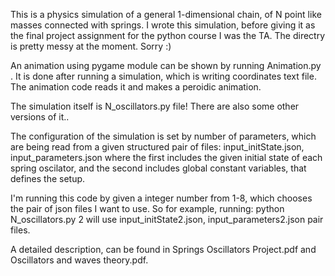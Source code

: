 This is a physics simulation of a general 1-dimensional chain, of N point like masses connected with springs. I wrote this simulation, before giving it as the final project assignment for the python course I was the TA.
The directry is pretty messy at the moment. Sorry :)

An animation using pygame module can be shown by running Animation.py . It is done after running a simulation, which is writing coordinates text file. The animation code reads it and makes a peroidic animation.

The simulation itself is N_oscillators.py file! 
There are also some other versions of it..

The configuration of the simulation is set by number of parameters, which are being read from a given structured pair of files:
input_initState.json, input_parameters.json
where the first includes the given initial state of each spring oscilator, and the second includes global constant variables, that defines the setup.

I'm running this code by given a integer number from 1-8, which chooses the pair of json files I want to use. So for example, running:
python N_oscillators.py 2
will use input_initState2.json, input_parameters2.json pair files.

A detailed description, can be found in Springs Oscillators Project.pdf and Oscillators and waves theory.pdf.
